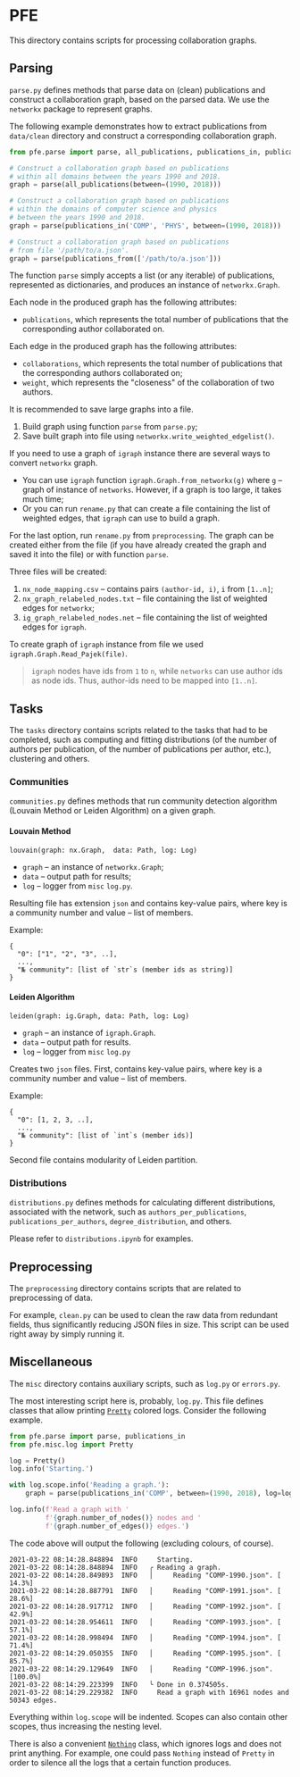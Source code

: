 # PFE

This directory contains scripts for processing collaboration graphs.

## Parsing

`parse.py` defines methods that parse data on (clean) publications and construct 
a collaboration graph, based on the parsed data.
We use the `networkx` package to represent graphs.

The following example demonstrates how to extract publications from `data/clean` directory
and construct a corresponding collaboration graph.

```python
from pfe.parse import parse, all_publications, publications_in, publications_from

# Construct a collaboration graph based on publications 
# within all domains between the years 1990 and 2018.
graph = parse(all_publications(between=(1990, 2018)))

# Construct a collaboration graph based on publications 
# within the domains of computer science and physics 
# between the years 1990 and 2018.
graph = parse(publications_in('COMP', 'PHYS', between=(1990, 2018)))

# Construct a collaboration graph based on publications
# from file '/path/to/a.json'.
graph = parse(publications_from(['/path/to/a.json']))
```

The function `parse` simply accepts a list (or any iterable) of publications, represented as
dictionaries, and produces an instance of `networkx.Graph`.

Each node in the produced graph has the following attributes:
* `publications`, which represents the total number of publications that the corresponding
  author collaborated on.

Each edge in the produced graph has the following attributes:
* `collaborations`, which represents the total number of publications that the corresponding
  authors collaborated on;
* `weight`, which represents the "closeness" of the collaboration of two authors.

It is recommended to save large graphs into a file.

1. Build graph using function `parse` from `parse.py`;
2. Save built graph into file using `networkx.write_weighted_edgelist()`.

If you need to use a graph of `igraph` instance there are several ways to convert `networkx` graph.

* You can use `igraph` function `igraph.Graph.from_networkx(g)` where `g` – graph of instance of `networks`. However, if a graph is too large, it takes much time;
* Or you can run `rename.py` that can create a file containing the list of weighted edges, that `igraph` can use to build a graph.


For the last option, run `rename.py` from `preprocessing`. The graph can be created either from the file (if you have already created the graph and saved it into the file) or with function `parse`.

Three files will be created:

1. `nx_node_mapping.csv` – contains pairs `(author-id, i)`, `i` from `[1..n]`;
2. `nx_graph_relabeled_nodes.txt` – file containing the list of weighted edges for `networkx`;
3. `ig_graph_relabeled_nodes.net` – file containing the list of weighted edges for `igraph`.

To create graph of `igraph` instance from file we used `igraph.Graph.Read_Pajek(file)`. 

> `igraph` nodes have ids from `1` to `n`, while `networks` can use author ids as node ids. 
> Thus, author-ids need to be mapped into `[1..n]`.

## Tasks

The `tasks` directory contains scripts related to the tasks that had to be completed,
such as computing and fitting distributions (of the number of authors per publication, 
of the number of publications per author, etc.), clustering and others.

### Communities 

`communities.py` defines methods that run community detection algorithm (Louvain Method or Leiden Algorithm) on a given graph.

#### Louvain Method

```
louvain(graph: nx.Graph,  data: Path, log: Log)
```

- `graph` – an instance of `networkx.Graph`;
- `data` – output path for results;
- `log` – logger from `misc` `log.py`.

Resulting file has extension `json` and contains key-value pairs, where key is a community number and value – list of members.

Example:

```
{
  "0": ["1", "2", "3", ..],
  ...,
  "№ community": [list of `str`s (member ids as string)]
}
```

#### Leiden Algorithm 

```
leiden(graph: ig.Graph, data: Path, log: Log)
```
  
- `graph` – an instance of `igraph.Graph`. 
- `data` – output path for results.
- `log` – logger from `misc` `log.py`

Creates two `json` files. First, contains key-value pairs, where key is a community number and value – list of members.

Example:

```
{
  "0": [1, 2, 3, ..],
  ...,
  "№ community": [list of `int`s (member ids)]
}
```

Second file contains modularity of Leiden partition.

### Distributions

`distributions.py` defines methods for calculating different distributions, associated with the network,
such as `authors_per_publications`, `publications_per_authors`, `degree_distribution`, and others.

Please refer to `distributions.ipynb` for examples.

## Preprocessing

The `preprocessing` directory contains scripts that are related to preprocessing of data.

For example, `clean.py` can be used to clean the raw data from redundant fields,
thus significantly reducing JSON files in size.
This script can be used right away by simply running it.

## Miscellaneous

The `misc` directory contains auxiliary scripts, such as `log.py` or `errors.py`.

The most interesting script here is, probably, `log.py`. 
This file defines classes that allow printing [`Pretty`](misc/log/pretty.py) colored logs.
Consider the following example.

```python
from pfe.parse import parse, publications_in
from pfe.misc.log import Pretty

log = Pretty()
log.info('Starting.')

with log.scope.info('Reading a graph.'):
    graph = parse(publications_in('COMP', between=(1990, 2018), log=log))

log.info(f'Read a graph with '
         f'{graph.number_of_nodes()} nodes and '
         f'{graph.number_of_edges()} edges.')
```

The code above will output the following (excluding colours, of course).

```
2021-03-22 08:14:28.848894  INFO     Starting.
2021-03-22 08:14:28.848894  INFO   ╭ Reading a graph.
2021-03-22 08:14:28.849893  INFO   │     Reading "COMP-1990.json". [ 14.3%]
2021-03-22 08:14:28.887791  INFO   │     Reading "COMP-1991.json". [ 28.6%]
2021-03-22 08:14:28.917712  INFO   │     Reading "COMP-1992.json". [ 42.9%]
2021-03-22 08:14:28.954611  INFO   │     Reading "COMP-1993.json". [ 57.1%]
2021-03-22 08:14:28.998494  INFO   │     Reading "COMP-1994.json". [ 71.4%]
2021-03-22 08:14:29.050355  INFO   │     Reading "COMP-1995.json". [ 85.7%]
2021-03-22 08:14:29.129649  INFO   │     Reading "COMP-1996.json". [100.0%]
2021-03-22 08:14:29.223399  INFO   ╰ Done in 0.374505s.
2021-03-22 08:14:29.229382  INFO     Read a graph with 16961 nodes and 50343 edges.
```

Everything within `log.scope` will be indented.
Scopes can also contain other scopes, thus increasing the nesting level.

There is also a convenient [`Nothing`](misc/log/nothing.py) class, 
which ignores logs and does not print anything.
For example, one could pass `Nothing` instead of `Pretty` 
in order to silence all the logs that a certain function produces.
